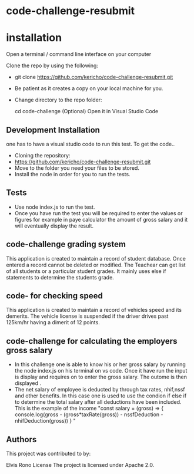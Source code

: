 # code-challenge-resubmit

# installation
Open a terminal / command line interface on your computer

Clone the repo by using the following:

- git clone https://github.com/kericho/code-challenge-resubmit.git
- Be patient as it creates a copy on your local machine for you.

- Change directory to the repo folder:

  cd code-challenge
(Optional) Open it in Visual Studio Code

## Development Installation
one has to have a visual studio code to run this test.
To get the code..

- Cloning the repository:
- https://github.com/kericho/code-challenge-resubmit.git
- Move to the folder you need your files to be stored.
- Install the node in order for you to run the tests.
## Tests
- Use node index.js to run the test.
- Once you have run the test you will be required to enter the values or figures for example in paye calculator the amount of gross salary and it will eventually display the result.

## code-challenge grading system
This application is created to maintain a record of student database. Once entered a record cannot be deleted or modified. The Teachear can get list of all students or a particular student grades. It mainly uses else if statements to determine the students grade.

## code- for checking speed
This application is created to maintain a record of vehicles speed and its demerits. The vehicle license is suspended if the driver drives past 125km/hr having a dimerit of 12 points.

## code-challenge for calculating the employers gross salary
- In this challenge one is able to know his or her gross salary by running the node index.js on his terminal on vs code. Once it have run the input is display and requires on to enter the gross salary. The outome is then displayed .
- The net salary of employee is deducted by through tax rates, nhif,nssf and other benefits. In this case one is used to use the condion if else if to determine the total salary after all deductions have been included. This is the example of the income "const salary = (gross) => { console.log(gross - (gross*taxRate(gross)) - nssfDeduction - nhifDeduction(gross)) } "


## Authors
This project was contributed to by:

Elvis Rono
License
The project is licensed under Apache 2.0.